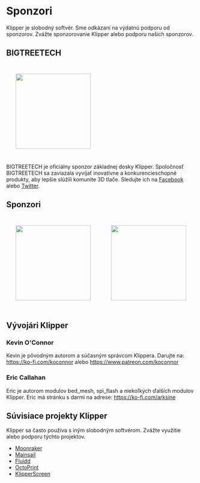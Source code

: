 # Sponzori

Klipper je slobodný softvér. Sme odkázaní na výdatnú podporu od sponzorov. Zvážte sponzorovanie Klipper alebo podporu našich sponzorov.

## BIGTREETECH

[<img src="./img/sponsors/BTT_BTT.png" width="200" style="margin:25px"/>](https://bigtree-tech.com/collections/all-products)

BIGTREETECH je oficiálny sponzor základnej dosky Klipper. Spoločnosť BIGTREETECH sa zaviazala vyvíjať inovatívne a konkurencieschopné produkty, aby lepšie slúžili komunite 3D tlače. Sledujte ich na [Facebook](https://www.facebook.com/BIGTREETECH) alebo [Twitter](https://twitter.com/BigTreeTech).

## Sponzori

[<img src="./img/sponsors/obico-light-horizontal.png" width="200" style="margin:25px" />](https://obico.io/klipper.html?source=klipper_sponsor) [<img src="./img/sponsors/peopoly-logo.png" width="200" style="margin:25px" />](https://peopoly.net)

## Vývojári Klipper

### Kevin O'Connor

Kevin je pôvodným autorom a súčasným správcom Klippera. Darujte na: <https://ko-fi.com/koconnor> alebo <https://www.patreon.com/koconnor>

### Eric Callahan

Eric je autorom modulov bed_mesh, spi_flash a niekoľkých ďalších modulov Klipper. Eric má stránku s darmi na adrese: <https://ko-fi.com/arksine>

## Súvisiace projekty Klipper

Klipper sa často používa s iným slobodným softvérom. Zvážte využitie alebo podporu týchto projektov.

* [Moonraker](https://github.com/Arksine/moonraker)
* [Mainsail](https://github.com/mainsail-crew/mainsail)
* [Fluidd](https://github.com/fluidd-core/fluidd)
* [OctoPrint](https://octoprint.org/)
* [KlipperScreen](https://github.com/jordanruthe/KlipperScreen)

